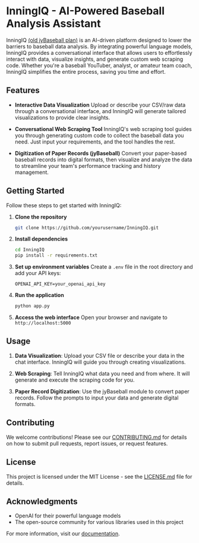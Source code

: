 # InningIQ - AI-Powered Baseball Analysis Assistant 

InningIQ [(old jyBaseball plan)](https://github.com/vaclisinc/jyBaseball) is an AI-driven platform designed to lower the barriers to baseball data analysis. By integrating powerful language models, InningIQ provides a conversational interface that allows users to effortlessly interact with data, visualize insights, and generate custom web scraping code. Whether you're a baseball YouTuber, analyst, or amateur team coach, InningIQ simplifies the entire process, saving you time and effort.

## Features

- **Interactive Data Visualization**
  Upload or describe your CSV/raw data through a conversational interface, and InningIQ will generate tailored visualizations to provide clear insights.

- **Conversational Web Scraping Tool**
  InningIQ's web scraping tool guides you through generating custom code to collect the baseball data you need. Just input your requirements, and the tool handles the rest.

- **Digitization of Paper Records (jyBaseball)**
  Convert your paper-based baseball records into digital formats, then visualize and analyze the data to streamline your team's performance tracking and history management.

## Getting Started

Follow these steps to get started with InningIQ:

1. **Clone the repository**  
   ```bash
   git clone https://github.com/yourusername/InningIQ.git
   ```

2. **Install dependencies**
   ```bash
   cd InningIQ
   pip install -r requirements.txt
   ```

3. **Set up environment variables**
   Create a `.env` file in the root directory and add your API keys:
   ```
   OPENAI_API_KEY=your_openai_api_key
   ```

4. **Run the application**
   ```bash
   python app.py
   ```

5. **Access the web interface**
   Open your browser and navigate to `http://localhost:5000`

## Usage

1. **Data Visualization**: Upload your CSV file or describe your data in the chat interface. InningIQ will guide you through creating visualizations.

2. **Web Scraping**: Tell InningIQ what data you need and from where. It will generate and execute the scraping code for you.

3. **Paper Record Digitization**: Use the jyBaseball module to convert paper records. Follow the prompts to input your data and generate digital formats.

## Contributing

We welcome contributions! Please see our [CONTRIBUTING.md](CONTRIBUTING.md) for details on how to submit pull requests, report issues, or request features.

## License

This project is licensed under the MIT License - see the [LICENSE.md](LICENSE.md) file for details.

## Acknowledgments

- OpenAI for their powerful language models
- The open-source community for various libraries used in this project

For more information, visit our [documentation](https://inningIQ.readthedocs.io/).